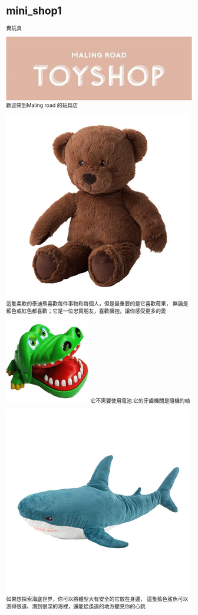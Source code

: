 # mini_shop1
賣玩具

![image](https://github.com/town117/mini_shop1/blob/master/title.jpg)
歡迎來到Maling road 的玩具店

![image](https://github.com/town117/mini_shop1/blob/master/bear.jpg)
這隻柔軟的泰迪熊喜歡每件事物和每個人，但是最重要的是它喜歡莓果，
無論是藍色或紅色都喜歡；它是一位忠實朋友，喜歡擁抱，讓你感受更多的愛

![image](https://github.com/town117/mini_shop1/blob/master/kk.jpg)
它不需要使用電池.它的牙齒機關是隨機的呦

![image](https://github.com/town117/mini_shop1/blob/master/shark.jpg)
如果想探索海底世界，你可以將體型大有安全的它放在身邊，
這隻藍色鯊魚可以游得很遠、潛到很深的海裡，還能從遙遠的地方聽見你的心跳
